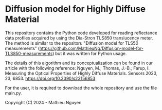 # Diffusion model for Highly Diffuse Material

This repository contains the Python code developed for reading reflectance data profiles acquired 
by using the Dia-Stron TLS850 translucency meter. The method is similar to the repositoru "Diffusion model for TLS50 measurements" (https://github.com/MathieuNg/Diffusion-model-for-TLS850-measurements) but it was written for Python usage.

The details of this algorithm and its conceptualization can be found in our article with the following reference:
Nguyen, M.; Thomas, J.-B.; Farup, I. Measuring the Optical Properties of Highly Diffuse Materials. Sensors 2023, 23, 6853. https://doi.org/10.3390/s23156853

For the user, it is required to download the whole repository and use the file main.py.

Copyright (C) 2024 - Mathieu Nguyen
